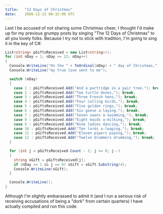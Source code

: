 ```yaml
---
title:   "12 Days of Christmas"
date:    2006-12-22 00:15:00 UTC
---
```


Lest I be accused of not sharing some Christmas cheer, I thought I'd make up for my previous grumpy posts by singing "The 12 Days of Christmas" to all you lovely folks. Because I try not to stick with tradition, I'm going to sing it in the key of C#:

``` csharp
List<string> pGiftsReceived = new List<string>();
for (int nDay = 1; nDay <= 12; nDay++)
{
  Console.WriteLine("On the " + ToOrdinal(nDay) + " day of Christmas,");
  Console.WriteLine("my true love sent to me");

  switch (nDay)
  {
    case 1 : pGiftsReceived.Add("And a partridge in a pair tree."); break;
    case 2 : pGiftsReceived.Add("Two turtle doves,"); break;
    case 3 : pGiftsReceived.Add("Three French hens,"); break;
    case 4 : pGiftsReceived.Add("Four calling birds,"); break;
    case 5 : pGiftsReceived.Add("Five golden rings,"); break;
    case 6 : pGiftsReceived.Add("Six geese a-laying,"); break;
    case 7 : pGiftsReceived.Add("Seven swans a-swimming,"); break;
    case 8 : pGiftsReceived.Add("Eight maids a-milking,"); break;
    case 9 : pGiftsReceived.Add("Nine ladies dancing,"); break;
    case 10 : pGiftsReceived.Add("Ten lords a-leaping,"); break;
    case 11 : pGiftsReceived.Add("Eleven pipers piping,"); break;
    case 12 : pGiftsReceived.Add("Twelve drummers drumming,"); break;
  }

  for (int j = pGiftsReceived.Count - 1; j >= 0; j--)
  {
    string sGift = pGiftsReceived[j];
    if (nDay == 1 && j == 0) sGift = sGift.Substring(4);
    Console.WriteLine(sGift);
  }

  Console.WriteLine();
}
```

Although I'm slightly embarassed to admit it (and I run a serious risk of receiving accusations of being a "dork" from certain quarters) I have actually compiled and run this code.
